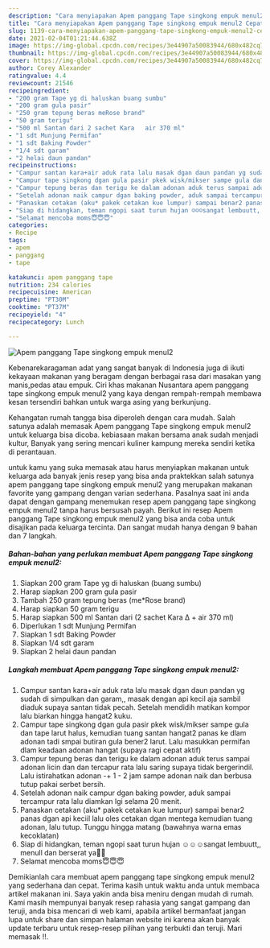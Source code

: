 ```yaml
---
description: "Cara menyiapakan Apem panggang Tape singkong empuk menul2 Cepat"
title: "Cara menyiapakan Apem panggang Tape singkong empuk menul2 Cepat"
slug: 1139-cara-menyiapakan-apem-panggang-tape-singkong-empuk-menul2-cepat
date: 2021-02-04T01:21:44.638Z
image: https://img-global.cpcdn.com/recipes/3e44907a50083944/680x482cq70/apem-panggang-tape-singkong-empuk-menul2-foto-resep-utama.jpg
thumbnail: https://img-global.cpcdn.com/recipes/3e44907a50083944/680x482cq70/apem-panggang-tape-singkong-empuk-menul2-foto-resep-utama.jpg
cover: https://img-global.cpcdn.com/recipes/3e44907a50083944/680x482cq70/apem-panggang-tape-singkong-empuk-menul2-foto-resep-utama.jpg
author: Corey Alexander
ratingvalue: 4.4
reviewcount: 21546
recipeingredient:
- "200 gram Tape yg di haluskan buang sumbu"
- "200 gram gula pasir"
- "250 gram tepung beras meRose brand"
- "50 gram terigu"
- "500 ml Santan dari 2 sachet Kara   air 370 ml"
- "1 sdt Munjung Permifan"
- "1 sdt Baking Powder"
- "1/4 sdt garam"
- "2 helai daun pandan"
recipeinstructions:
- "Campur santan kara+air aduk rata lalu masak dgan daun pandan yg sudah di simpulkan dan garam,, masak dengan api kecil aja sambil diaduk supaya santan tidak pecah. Setelah mendidih matikan kompor lalu biarkan hingga hangat2 kuku."
- "Campur tape singkong dgan gula pasir pkek wisk/mikser sampe gula dan tape larut halus, kemudian tuang santan hangat2 panas ke dlam adonan tadi smpai butiran gula bener2 larut. Lalu masukkan permifan dlam keadaan adonan hangat (supaya ragi cepat aktif)"
- "Campur tepung beras dan terigu ke dalam adonan aduk terus sampai adonan licin dan dan tercapur rata lalu saring supaya tidak bergerindil. Lalu istirahatkan adonan -+ 1 - 2 jam sampe adonan naik dan berbusa tutup pakai serbet bersih."
- "Setelah adonan naik campur dgan baking powder, aduk sampai tercampur rata lalu diamkan lgi selama 20 menit."
- "Panaskan cetakan (aku* pakek cetakan kue lumpur) sampai benar2 panas dgan api keciil lalu oles cetakan dgan mentega kemudian tuang adonan, lalu tutup. Tunggu hingga matang (bawahnya warna emas kecoklatan)"
- "Siap di hidangkan, teman ngopi saat turun hujan ☺☺☺sangat lembuutt,, menull dan berserat ya🤗🤗"
- "Selamat mencoba moms😇😇😇"
categories:
- Recipe
tags:
- apem
- panggang
- tape

katakunci: apem panggang tape 
nutrition: 234 calories
recipecuisine: American
preptime: "PT30M"
cooktime: "PT37M"
recipeyield: "4"
recipecategory: Lunch

---
```



![Apem panggang Tape singkong empuk menul2](https://img-global.cpcdn.com/recipes/3e44907a50083944/680x482cq70/apem-panggang-tape-singkong-empuk-menul2-foto-resep-utama.jpg)

Kebenarekaragaman adat yang sangat banyak di Indonesia juga di ikuti kekayaan makanan yang beragam dengan berbagai rasa dari masakan yang manis,pedas atau empuk. Ciri khas makanan Nusantara apem panggang tape singkong empuk menul2 yang kaya dengan rempah-rempah membawa kesan tersendiri bahkan untuk warga asing yang berkunjung.


Kehangatan rumah tangga bisa diperoleh dengan cara mudah. Salah satunya adalah memasak Apem panggang Tape singkong empuk menul2 untuk keluarga bisa dicoba. kebiasaan makan bersama anak sudah menjadi kultur, Banyak yang sering mencari kuliner kampung mereka sendiri ketika di perantauan.



untuk kamu yang suka memasak atau harus menyiapkan makanan untuk keluarga ada banyak jenis resep yang bisa anda praktekkan salah satunya apem panggang tape singkong empuk menul2 yang merupakan makanan favorite yang gampang dengan varian sederhana. Pasalnya saat ini anda dapat dengan gampang menemukan resep apem panggang tape singkong empuk menul2 tanpa harus bersusah payah.
Berikut ini resep Apem panggang Tape singkong empuk menul2 yang bisa anda coba untuk disajikan pada keluarga tercinta. Dan sangat mudah hanya dengan 9 bahan dan 7 langkah.


<!--inarticleads1-->

##### Bahan-bahan yang perlukan membuat Apem panggang Tape singkong empuk menul2:

1. Siapkan 200 gram Tape yg di haluskan (buang sumbu)
1. Harap siapkan 200 gram gula pasir
1. Tambah 250 gram tepung beras (me*Rose brand)
1. Harap siapkan 50 gram terigu
1. Harap siapkan 500 ml Santan dari (2 sachet Kara ∆ + air 370 ml)
1. Diperlukan 1 sdt Munjung Permifan
1. Siapkan 1 sdt Baking Powder
1. Siapkan 1/4 sdt garam
1. Siapkan 2 helai daun pandan




<!--inarticleads2-->

##### Langkah membuat  Apem panggang Tape singkong empuk menul2:

1. Campur santan kara+air aduk rata lalu masak dgan daun pandan yg sudah di simpulkan dan garam,, masak dengan api kecil aja sambil diaduk supaya santan tidak pecah. Setelah mendidih matikan kompor lalu biarkan hingga hangat2 kuku.
1. Campur tape singkong dgan gula pasir pkek wisk/mikser sampe gula dan tape larut halus, kemudian tuang santan hangat2 panas ke dlam adonan tadi smpai butiran gula bener2 larut. Lalu masukkan permifan dlam keadaan adonan hangat (supaya ragi cepat aktif)
1. Campur tepung beras dan terigu ke dalam adonan aduk terus sampai adonan licin dan dan tercapur rata lalu saring supaya tidak bergerindil. Lalu istirahatkan adonan -+ 1 - 2 jam sampe adonan naik dan berbusa tutup pakai serbet bersih.
1. Setelah adonan naik campur dgan baking powder, aduk sampai tercampur rata lalu diamkan lgi selama 20 menit.
1. Panaskan cetakan (aku* pakek cetakan kue lumpur) sampai benar2 panas dgan api keciil lalu oles cetakan dgan mentega kemudian tuang adonan, lalu tutup. Tunggu hingga matang (bawahnya warna emas kecoklatan)
1. Siap di hidangkan, teman ngopi saat turun hujan ☺☺☺sangat lembuutt,, menull dan berserat ya🤗🤗
1. Selamat mencoba moms😇😇😇




Demikianlah cara membuat apem panggang tape singkong empuk menul2 yang sederhana dan cepat. Terima kasih untuk waktu anda untuk membaca artikel makanan ini. Saya yakin anda bisa meniru dengan mudah di rumah. Kami masih mempunyai banyak resep rahasia yang sangat gampang dan teruji, anda bisa mencari di web kami, apabila artikel bermanfaat jangan lupa untuk share dan simpan halaman website ini karena akan banyak update terbaru untuk resep-resep pilihan yang terbukti dan teruji. Mari memasak !!. 
